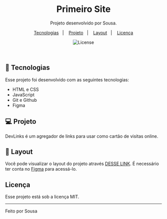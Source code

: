 
<h1 align="center"> Primeiro Site </h1>

<p align="center">
Projeto desenvolvido por Sousa.
</p>

<p align="center">
  <a href="#-tecnologias">Tecnologias</a>&nbsp;&nbsp;&nbsp;|&nbsp;&nbsp;&nbsp;
  <a href="#-projeto">Projeto</a>&nbsp;&nbsp;&nbsp;|&nbsp;&nbsp;&nbsp;
  <a href="#-layout">Layout</a>&nbsp;&nbsp;&nbsp;|&nbsp;&nbsp;&nbsp;
  <a href="#memo-licença">Licença</a>
</p>

<p align="center">
  <img alt="License" src="https://img.shields.io/static/v1?label=license&message=MIT&color=49AA26&labelColor=000000">
</p>

<br>

## 🚀 Tecnologias

Esse projeto foi desenvolvido com as seguintes tecnologias:

- HTML e CSS
- JavaScript
- Git e Github
- Figma

## 💻 Projeto

DevLinks é um agregador de links para usar como cartão de visitas online.

## 🔖 Layout

Você pode visualizar o layout do projeto através [DESSE LINK](<https://www.figma.com/file/hiOSGtzI3mz4fQBVlD02Yb/DevLinks-%E2%80%A2-Projeto-Discover-(Community)?type=design&node-id=10-620&mode=design&t=Wc8QPtlMgp2LVSUA-0>). É necessário ter conta no [Figma](https://figma.com) para acessá-lo.

## <ion-icon name="checkbox"></ion-icon> Licença

Esse projeto está sob a licença MIT.

---

Feito por Sousa
